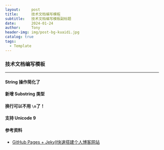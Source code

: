 ```yaml
---
layout:     post
title:      技术文档编写模板
subtitle:   技术文档编写模板副标题
date:       2024-01-24
author:     Tony
header-img: img/post-bg-kuaidi.jpg
catalog: true
tags:
  - Template
---
```



### 技术文档编写模板

---------------

#### String 操作简化了


#### 新增 Substring 类型


#### 换行可以不用 `\n`了！


#### 支持 Unicode 9







#### 参考资料 

- [GitHub Pages + Jekyll快速搭建个人博客网站](https://blog.csdn.net/alnawang/article/details/132044345)



